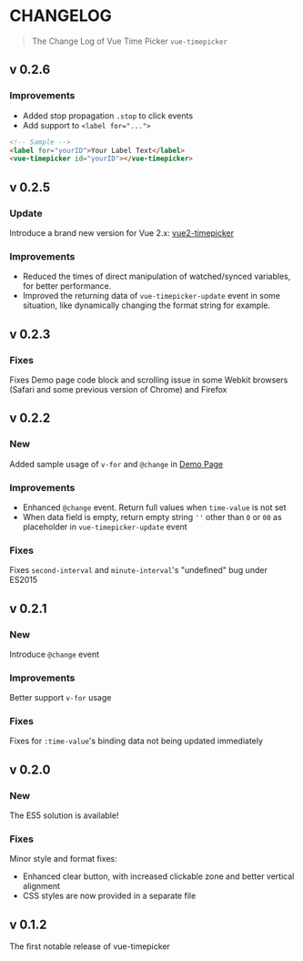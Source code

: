 # CHANGELOG

> The Change Log of Vue Time Picker `vue-timepicker`

## v 0.2.6

### Improvements

- Added stop propagation `.stop` to click events
- Add support to `<label for="...">`

```html
<!-- Sample -->
<label for="yourID">Your Label Text</label>
<vue-timepicker id="yourID"></vue-timepicker>
```

## v 0.2.5

### Update

Introduce a brand new version for Vue 2.x: [vue2-timepicker](https://github.com/phoenixwong/vue2-timepicker)

### Improvements

- Reduced the times of direct manipulation of watched/synced variables, for better performance.
- Improved the returning data of `vue-timepicker-update` event in some situation, like dynamically changing the format string for example.

## v 0.2.3

### Fixes

Fixes Demo page code block and scrolling issue in some Webkit browsers (Safari and some
previous version of Chrome) and Firefox

## v 0.2.2

### New

Added sample usage of `v-for` and `@change` in [Demo Page](https://phoenixwong.github.io/vue-timepicker/)

### Improvements

- Enhanced `@change` event. Return full values when `time-value` is not set
- When data field is empty, return empty string `''` other than `0` or `00` as placeholder in `vue-timepicker-update` event

### Fixes

Fixes `second-interval` and `minute-interval`'s "undefined" bug under ES2015

## v 0.2.1

### New

Introduce `@change` event

### Improvements

Better support `v-for` usage

### Fixes

Fixes for `:time-value`'s binding data not being updated immediately

## v 0.2.0

### New

The ES5 solution is available!

### Fixes

Minor style and format fixes:

- Enhanced clear button, with increased clickable zone and better vertical alignment
- CSS styles are now provided in a separate file

## v 0.1.2

The first notable release of vue-timepicker
